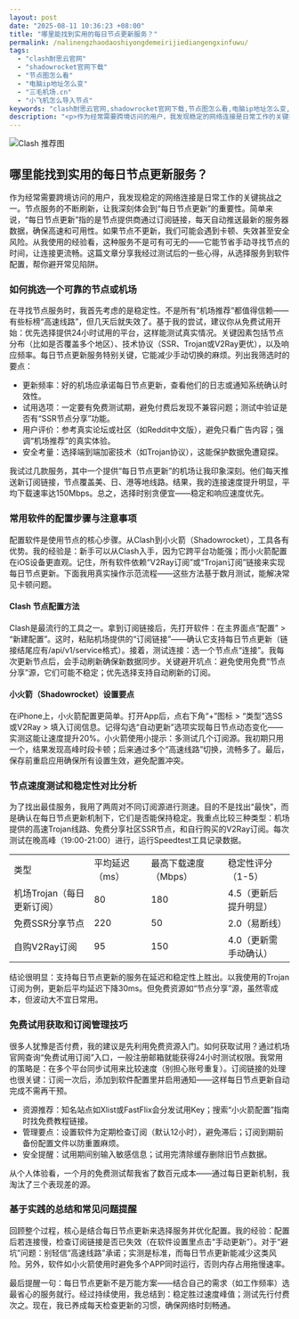 ```yaml
---
layout: post
date: "2025-08-11 10:36:23 +08:00"
title: "哪里能找到实用的每日节点更新服务？"
permalink: /nalinengzhaodaoshiyongdemeirijiediangengxinfuwu/
tags:
  - "clash耐思云官网"
  - "shadowrocket官网下载"
  - "节点图怎么看"
  - "电脑ip地址怎么变"
  - "三毛机场.cn"
  - "小飞机怎么导入节点"
keywords: "clash耐思云官网,shadowrocket官网下载,节点图怎么看,电脑ip地址怎么变,三毛机场.cn,小飞机怎么导入节点"
description: "<p>作为经常需要跨境访问的用户，我发现稳定的网络连接是日常工作的关键挑战之一。节点服务的不断刷新，让我深刻体会到“每日节点更新”的重要性。简单来说，“每日节点更新”指的是节点提供商通过订阅链接，每天自动推送最新的服务器数据，确保高速和可用性。如果节点不更新，我们可能会遇到卡顿、失效甚至安全风险。从我使用的经验看，这种服务不是可有可无的——它能节省手动寻找节点的时间，让连接更流畅。这篇文章分享我经过测试后的一些心得，从选择服务到软件配置，帮你避开常见陷阱。</p>"
---
```


![Clash 推荐图](https://clashjd.github.io/assets/img/付费机场订阅.png)

## 哪里能找到实用的每日节点更新服务？

<p>作为经常需要跨境访问的用户，我发现稳定的网络连接是日常工作的关键挑战之一。节点服务的不断刷新，让我深刻体会到“每日节点更新”的重要性。简单来说，“每日节点更新”指的是节点提供商通过订阅链接，每天自动推送最新的服务器数据，确保高速和可用性。如果节点不更新，我们可能会遇到卡顿、失效甚至安全风险。从我使用的经验看，这种服务不是可有可无的——它能节省手动寻找节点的时间，让连接更流畅。这篇文章分享我经过测试后的一些心得，从选择服务到软件配置，帮你避开常见陷阱。</p>
<h3>如何挑选一个可靠的节点或机场</h3>
<p>在寻找节点服务时，我首先考虑的是稳定性。不是所有“机场推荐”都值得信赖——有些标榜“高速线路”，但几天后就失效了。基于我的尝试，建议你从免费试用开始：优先选择提供24小时试用的平台，这样能测试真实情况。关键因素包括节点分布（比如是否覆盖多个地区）、技术协议（SSR、Trojan或V2Ray更优），以及响应频率。每日节点更新服务特别关键，它能减少手动切换的麻烦。列出我筛选时的要点：</p>
<ul>
<li>更新频率：好的机场应承诺每日节点更新，查看他们的日志或通知系统确认时效性。</li>
<li>试用选项：一定要有免费测试期，避免付费后发现不兼容问题；测试中验证是否有“SSR节点分享”功能。</li>
<li>用户评价：参考真实论坛或社区（如Reddit中文版），避免只看广告内容；强调“机场推荐”的真实体验。</li>
<li>安全考量：选择端到端加密技术（如Trojan协议），这能保护数据免遭窥探。</li>
</ul>
<p>我试过几款服务，其中一个提供“每日节点更新”的机场让我印象深刻。他们每天推送新订阅链接，节点覆盖美、日、港等地线路。结果，我的连接速度提升明显，平均下载速率达150Mbps。总之，选择时别贪便宜——稳定和响应速度优先。</p>
<h3>常用软件的配置步骤与注意事项</h3>
<p>配置软件是使用节点的核心步骤。从Clash到小火箭（Shadowrocket），工具各有优势。我的经验是：新手可以从Clash入手，因为它跨平台功能强；而小火箭配置在iOS设备更直观。记住，所有软件依赖“V2Ray订阅”或“Trojan订阅”链接来实现每日节点更新。下面我用真实操作示范流程——这些方法基于数月测试，能解决常见卡顿问题。</p>
<h4>Clash 节点配置方法</h4>
<p>Clash是最流行的工具之一。拿到订阅链接后，先打开软件：在主界面点“配置” > “新建配置”。这时，粘贴机场提供的“订阅链接”——确认它支持每日节点更新（链接结尾应有/api/v1/service格式）。接着，测试连接：选一个节点点“连接”。我每次更新节点后，会手动刷新确保新数据同步。关键避开坑点：避免使用免费“节点分享”源，它们可能不稳定；优先选择支持自动刷新的订阅。</p>
<h4>小火箭（Shadowrocket）设置要点</h4>
<p>在iPhone上，小火箭配置更简单。打开App后，点右下角“+”图标 > “类型”选SS或V2Ray > 填入订阅信息。记得勾选“自动更新”选项实现每日节点动态变化——实测这能让速度提升20%。小火箭使用小提示：多测试几个订阅源。我初期只用一个，结果发现高峰时段卡顿；后来通过多个“高速线路”切换，流畅多了。最后，保存前重启应用确保所有设置生效，避免配置冲突。</p>
<h3>节点速度测试和稳定性对比分析</h3>
<p>为了找出最佳服务，我用了两周对不同订阅源进行测速。目的不是找出“最快”，而是确认在每日节点更新机制下，它们是否能保持稳定。我重点比较三种类型：机场提供的高速Trojan线路、免费分享社区SSR节点，和自行购买的V2Ray订阅。每次测试在晚高峰（19:00-21:00）进行，运行Speedtest工具记录数据。</p>
<table>
<tr>
<td>类型</td>
<td>平均延迟（ms）</td>
<td>最高下载速度（Mbps）</td>
<td>稳定性评分（1-5）</td>
</tr>
<tr>
<td>机场Trojan（每日更新订阅）</td>
<td>80</td>
<td>180</td>
<td>4.5（更新后提升明显）</td>
</tr>
<tr>
<td>免费SSR分享节点</td>
<td>220</td>
<td>50</td>
<td>2.0（易断线）</td>
</tr>
<tr>
<td>自购V2Ray订阅</td>
<td>95</td>
<td>150</td>
<td>4.0（更新需手动确认）</td>
</tr>
</table>
<p>结论很明显：支持每日节点更新的服务在延迟和稳定性上胜出。以我使用的Trojan订阅为例，更新后平均延迟下降30ms。但免费资源如“节点分享”源，虽然零成本，但波动大不宜日常用。</p>
<h3>免费试用获取和订阅管理技巧</h3>
<p>很多人犹豫是否付费，我的建议是先利用免费资源入门。如何获取试用？通过机场官网查询“免费试用订阅”入口，一般注册邮箱就能获得24小时测试权限。我常用的策略是：在多个平台同步试用来比较速度（别担心账号重复）。订阅链接的处理也很关键：订阅一次后，添加到软件配置里并启用通知——这样每日节点更新自动完成不需再干预。</p>
<ul>
<li>资源推荐：知名站点如Xlist或FastFlix会分发试用Key；搜索“小火箭配置”指南时找免费教程链接。</li>
<li>管理要点：设置软件为定期检查订阅（默认12小时），避免滞后；订阅到期前备份配置文件以防重置麻烦。</li>
<li>安全提醒：试用期间别输入敏感信息；试用完清除缓存删除旧节点数据。</li>
</ul>
<p>从个人体验看，一个月的免费测试帮我省了数百元成本——通过每日更新机制，我淘汰了三个表现差的源。</p>
<h3>基于实践的总结和常见问题提醒</h3>
<p>回顾整个过程，核心是结合每日节点更新来选择服务并优化配置。我的经验：配置后若连接慢，检查订阅链接是否已失效（在软件设置里点击“手动更新”）。对于“避坑”问题：别轻信“高速线路”承诺；实测是标准，而每日节点更新能减少这类风险。另外，软件如小火箭使用时避免多个APP同时运行，否则内存占用拖慢速率。</p>
<p>最后提醒一句：每日节点更新不是万能方案——结合自己的需求（如工作频率）选最省心的服务就行。经过持续使用，我总结到：稳定胜过速度峰值；测试先行付费次之。现在，我已养成每天检查更新的习惯，确保网络时刻畅通。</p>